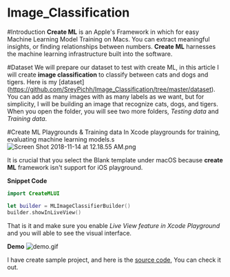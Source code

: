 # Image_Classification

#Introduction 
**Create ML** is an Apple's Framework in which for easy Machine Learning Model Training on Macs. You can extract meaningful insights, or finding relationships between numbers. **Create ML** harnesses the machine learning infrastructure built into the software. 

#Dataset
We will prepare our dataset to test with create ML, in this article I will create **image classification** to classify between cats and dogs and tigers. Here is my [dataset] (https://github.com/SreyPichh/Image_Classification/tree/master/dataset). You can add as many images with as many labels as we want, but for simplicity, I will be building an image that recognize cats, dogs, and tigers. When you open the folder, you will see two more folders, *Testing data* and *Training data*.  

#Create ML Playgrounds & Training data
In Xcode playgrounds for training, evaluating machine learning models.s
![Screen Shot 2018-11-14 at 12.18.55 AM.png](https://qiita-image-store.s3.amazonaws.com/0/279562/cb3649c5-3aae-816a-cb8f-2b6c899a9216.png)

It is crucial that you select the Blank template under macOS because **create ML** framework isn't support for iOS playground.

**Snippet Code**

```swift
import CreateMLUI

let builder = MLImageClassifierBuilder()
builder.showInLiveView()
```

That is it and make sure you enable *Live View feature in Xcode Playground* and you will able to see the visual interface.

 **Demo**
![demo.gif](https://qiita-image-store.s3.amazonaws.com/0/279562/91393752-7033-ffc1-1b6a-bdae7ba37eab.gif)

I have create sample project, and here is the [source code](https://github.com/SreyPichh/Image_Classification), You can check it out.


